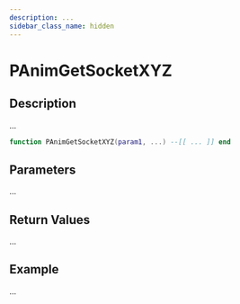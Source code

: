 ```yaml
---
description: ...
sidebar_class_name: hidden
---
```


# PAnimGetSocketXYZ

## Description

...

```lua
function PAnimGetSocketXYZ(param1, ...) --[[ ... ]] end
```

## Parameters

...

## Return Values

...

## Example

...

